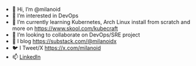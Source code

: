 - 👋 Hi, I’m @milanoid
- 👀 I’m interested in DevOps
- 🌱 I’m currently learning Kubernetes, Arch Linux install from scratch and more on https://www.skool.com/kubecraft
- 💞️ I’m looking to collaborate on DevOps/SRE project
- 🧵 I blog https://substack.com/@milanoidx
- 🐦 I Tweet/X https://x.com/milanoid
- 📫 [LinkedIn](https://www.linkedin.com/in/milan-vojnovi%C4%8D-2450ba7/)

<!---
milanoid/milanoid is a ✨ special ✨ repository because its `README.md` (this file) appears on your GitHub profile.
You can click the Preview link to take a look at your changes.
--->
